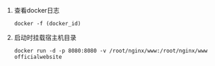1. 查看docker日志

   `docker -f (docker_id)`

2. 启动时挂载宿主机目录

   `docker run -d -p 8080:8080 -v /root/nginx/www:/root/nginx/www officialwebsite`